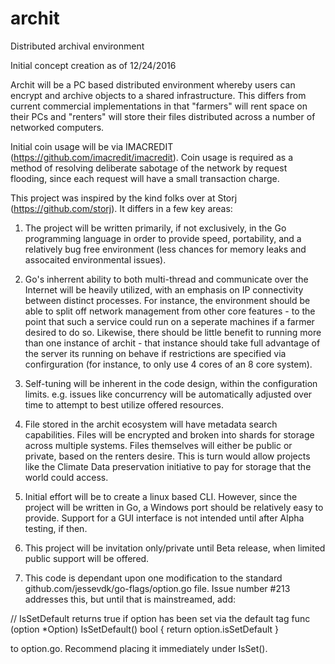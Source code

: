 # archit
Distributed archival environment

Initial concept creation as of 12/24/2016

Archit will be a PC based distributed environment whereby users can encrypt and archive objects to a shared infrastructure.  This differs
from current commercial implementations in that "farmers" will rent space on their PCs and "renters" will store their files distributed 
across a number of networked computers.

Initial coin usage will be via IMACREDIT (https://github.com/imacredit/imacredit).  Coin usage is required as a method of resolving 
deliberate sabotage of the network by request flooding, since each request will have a small transaction charge.

This project was inspired by the kind folks over at Storj (https://github.com/storj).  It differs in a few key areas:

1)  The project will be written primarily, if not exclusively, in the Go programming language in order to provide speed, portability, and a
relatively bug free environment (less chances for memory leaks and assocaited environmental issues).

2)  Go's inherrent ability to both multi-thread and communicate over the Internet will be heavily utilized, with an emphasis on IP 
connectivity between distinct processes.  For instance, the environment should be able to split off network management from other core 
features - to the point that such a service could run on a seperate machines if a farmer desired to do so.  Likewise, there should be 
little benefit to running more than one instance of archit - that instance should take full advantage of the server its running on behave
if restrictions are specified via confirguration (for instance, to only use 4 cores of an 8 core system).

3)  Self-tuning will be inherent in the code design, within the configuration limits.  e.g. issues like concurrency will be automatically
adjusted over time to attempt to best utilize offered resources.

4)  File stored in the archit ecosystem will have metadata search capabilities.  Files will be encrypted and broken into shards for storage 
across multiple systems.  Files themselves will either be public or private, based on the renters desire.  This is turn would allow projects
like the Climate Data preservation initiative to pay for storage that the world could access.

5)  Initial effort will be to create a linux based CLI.  However, since the project will be written in Go, a Windows port should be 
relatively easy to provide.  Support for a GUI interface is not intended until after Alpha testing, if then.

6)  This project will be invitation only/private until Beta release, when limited public support will be offered.

7)  This code is dependant upon one modification to the standard github.com/jessevdk/go-flags/option.go file.  Issue number #213 addresses this, but until that is mainstreamed, add:

// IsSetDefault returns true if option has been set via the default tag
func (option *Option) IsSetDefault() bool {
return option.isSetDefault
}

to option.go.  Recommend placing it immediately under IsSet().
